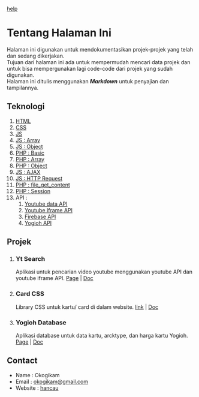 [help](./help.md)

# Tentang Halaman Ini
Halaman ini digunakan untuk mendokumentasikan projek-projek yang telah dan sedang dikerjakan.  
Tujuan dari halaman ini ada untuk mempermudah mencari data projek dan untuk bisa mempergunakan lagi code-code dari projek yang sudah digunakan.  
Halaman ini ditulis menggunakan ***Markdown*** untuk penyajian dan tampilannya.

## Teknologi
1. [HTML](./html.md)
1. [CSS](#)
1. [JS](#)
1. [JS : Array](#)
1. [JS : Object](#)
1. [PHP : Basic](#)
1. [PHP : Array](#)
1. [PHP : Object](#)
6. [JS : AJAX](#)
7. [JS : HTTP Request](#)
4. [PHP : file_get_content](#)
5. [PHP : Session](#)
1. API :
    1. [Youtube data API](./Yt_api/)
    2. [Youtube Iframe API](#)
    1. [Firebase API](#)
    3. [Yogioh API](#)

## Projek
1. ### Yt Search
    Aplikasi untuk pencarian video youtube menggunakan  youtube API dan youtube iframe API. [Page](#) \| [Doc](#)

2. ### Card CSS
    Library CSS untuk kartu/ card di dalam website. [link](#) \| [Doc](#)
1. ### Yogioh Database
    Aplikasi database untuk data kartu, arcktype, dan harga kartu Yogioh. [Page](#) \| [Doc](#)

## Contact
* Name    : Okogikam
* Email   : okogikam@gmail.com
* Website : [hancau](https://hancau.net/)